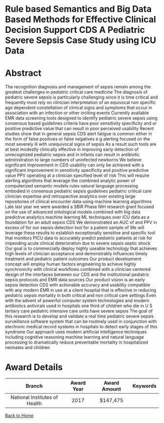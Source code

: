 
Rule based Semantics and Big Data Based Methods for Effective Clinical Decision Support CDS A Pediatric Severe Sepsis Case Study using ICU Data
===============================================================================================================================================

# Abstract


The recognition  diagnosis  and management of sepsis remain among the greatest challenges in pediatric critical
care medicine  The diagnosis of pediatric severe sepsis is particularly challenging since it is time critical and
frequently must rely on clinician interpretation of an equivocal  non specific  age dependent constellation of
clinical signs and symptoms that occur in association with an infection or other inciting events  Currently available
EMR data screening tools designed to identify pediatric severe sepsis using consensus based guidelines criteria
have poor sensitivity specificity and or positive predictive value that can result in poor perceived usability  Recent
studies show that  in general  sepsis CDS alert fatigue is common  either in the form of false positives or false
negatives  e g  alerting focused on the most severely ill with unequivocal signs of sepsis   As a result such tools
are  at best  modestly clinically effective in improving early detection of unrecognized pediatric sepsis and  in
infants  can result in antibiotic administration to large numbers of uninfected newborns 
We believe significant improvement in CDS usability can only be achieved with a significant improvement in
sensitivity specificity and positive predictive value  PPV  operating at a clinician specified level of risk  This will
require alerting algorithms that leverage the combined analytic power of computerized semantic models  rules 
natural language processing  embodied in consensus pediatric sepsis guidelines  pediatric critical care clinician
expertise  and retrospective analytics over existing large repositories of clinical encounter data using machine
learning algorithms  Late last year we were awarded a SBIR Phase   NIH research grant focused on the use of
advanced ontological models combined with  big data  predictive analytics machine learning  ML  techniques
over ICU data as a foundation for an adult sepsis CDS  We demonstrated an AUC of     and PPV in excess of
    for our sepsis detection tool for a patient sample of         We will leverage these results to establish
exceptionally sensitive and specific tool that monitors PICU data to accurately predict pediatric patients at risk
for impending acute clinical deterioration due to severe sepsis septic shock 
Our goal is to commercially deploy highly useable technology that achieves high levels of clinician acceptance
and demonstrably influences timely treatment and pediatric patient outcomes  Our product development concept
will employ human factors engineering to achieve highly synchronicity with clinical workflows  combined with a
clinician centered design of the interfaces between our CDS and the institutional pediatric sepsis protocols and
EMR data sources  Our product vision is an early sepsis detection CDS with actionable accuracy and usability 
compatible with any modern EMR in use at a client hospital  that is effective in reducing pediatric sepsis mortality
in both critical and non critical care settings Even with the advent of powerful computer system technologies and modern antibiotics antivirals used in hospitals  one third of children who die in U S  tertiary care pediatric intensive care units have severe sepsis  The goal of this research is to develop and validate a real time pediatric severe sepsis surveillance software system that can be routinely used in conjunction with electronic medical record systems in hospitals to detect early stages of this syndrome  Our approach uses modern artificial intelligence techniques including cognitive reasoning  machine learning and natural language processing to dramatically reduce preventable mortality in hospitalized neonates and children  

# Award Details

|Branch|Award Year|Award Amount|Keywords|
| :---: | :---: | :---: | :---: |
|National Institutes of Health|2017|$147,475||
  
  


[Back to Home](https://github.com/chrischow/dod_sbir_awards/JH/#2434)